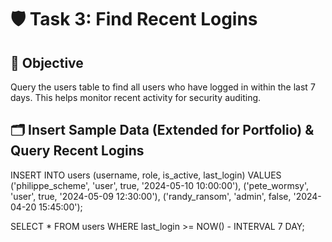 # 🛡️ Task 3: Find Recent Logins

## 📌 Objective
Query the users table to find all users who have logged in within the last 7 days. This helps monitor recent activity for security auditing.

## 🗂️ Insert Sample Data (Extended for Portfolio) & Query Recent Logins

INSERT INTO users (username, role, is_active, last_login) 
VALUES 
('philippe_scheme', 'user', true, '2024-05-10 10:00:00'),
('pete_wormsy', 'user', true, '2024-05-09 12:30:00'),
('randy_ransom', 'admin', false, '2024-04-20 15:45:00');

SELECT * 
FROM users
WHERE last_login >= NOW() - INTERVAL 7 DAY;
